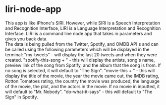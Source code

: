 # liri-node-app

This app is like iPhone's SIRI. However, while SIRI is a Speech Interpretation and Recognition Interface, LIRI is a Language Interpretation and Recognition Interface. LIRI is a command line node app that takes in parameters and gives you back data.
<br>
The data is being pulled from the Twitter, Spotify, and OMDB API's and can be called using the following parameters which will be displayed in the terminal:
"my-tweets" - will display the last 20 tweets and when they were created.
"spotify-this-song + <any song>" - this will display the artists, song's name, preview link of the song from Spotify, and the album that the song is from. If no song is selected, it will default to "The Sign".
"movie-this + <any movie>" - this will display the title of the movie, the year the movie came out, the IMDB rating, Rotton Tomatoes rating, the country the movie was produced, the language of the movie, the plot, and the actors in the movie. If no movie in inputted, it will default to "Mr. Nobody".
"do-what-it-says" - this will default to "The Sign" in Spotify.
  
  

